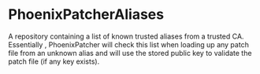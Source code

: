 # PhoenixPatcherAliases
A repository containing a list of known trusted aliases from a trusted CA. Essentially , PhoenixPatcher will check this list when loading up any patch file from an unknown alias and will use the stored public key to validate the patch file (if any key exists).
